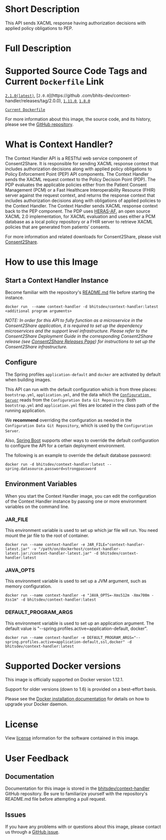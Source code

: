 # Short Description
This API sends XACML response having authorization decisions with applied policy obligations to PEP. 

# Full Description

# Supported Source Code Tags and Current `Dockerfile` Link

[`2.1.0(latest)`](https://github.com/bhits-dev/context-handler/releases/tag/2.1.0), [`2.0.0`](https://github
.com/bhits-dev/context-handler/releases/tag/2.0.0),
 [`1.11.0`](https://github.com/bhits-dev/context-handler/releases/tag/1.11.0), [`1.8.0`](https://github.com/bhits-dev/context-handler/releases/tag/1.8.0)

[`Current Dockerfile`](https://github.com/bhits-dev/context-handler/blob/master/context-handler/src/main/docker/Dockerfile)

For more information about this image, the source code, and its history, please see the [GitHub repository](https://github.com/bhits-dev/context-handler).

# What is Context Handler?

The Context Handler API is a RESTful web service component of Consent2Share. It is responsible for sending XACML response context that includes authorization decisions along with applied policy obligations to Policy Enforcement Point (PEP) API components. The Context Handler sends the XACML request context to the Policy Decision Point (PDP). The PDP evaluates the applicable policies either from the Patient Consent Management (PCM) or a Fast Healthcare Interoperability Resource (FHIR) server against the request context, and returns the response context that includes authorization decisions along with obligations of applied policies to the Context Handler. The Context Handler sends XACML response context back to the PEP component. The PDP uses [HERAS-AF](https://bitbucket.org/herasaf/herasaf-xacml-core/overview), an open source XACML 2.0 implementation, for XACML evaluation and uses either a PCM database as a local policy repository or a FHIR server to retrieve XACML policies that are generated from patients’ consents.

For more information and related downloads for Consent2Share, please visit [Consent2Share](https://bhits.github.io/consent2share/).
# How to use this Image


## Start a Context Handler Instance

Become familiar with the repository's [README.md](https://github.com/bhits-dev/context-handler) file before starting the instance.

`docker run  --name context-handler -d bhitsdev/context-handler:latest <additional program arguments>`

*NOTE: In order for this API to fully function as a microservice in the Consent2Share application, it is required to set up the dependency microservices and the support level infrastructure. Please refer to the Consent2Share Deployment Guide in the corresponding Consent2Share release (see [Consent2Share Releases Page](https://github.com/bhits-dev/consent2share/releases)) for instructions to set up the Consent2Share infrastructure.*


## Configure

The Spring profiles `application-default` and `docker` are activated by default when building images.

This API can run with the default configuration which is from three places: `bootstrap.yml`, `application.yml`, and the data which the [`Configuration Server`](https://github.com/bhits-dev/config-server) reads from the `Configuration Data Git Repository`. Both `bootstrap.yml` and `application.yml` files are located in the class path of the running application.

We **recommend** overriding the configuration as needed in the `Configuration Data Git Repository`, which is used by the `Configuration Server`.

Also, [Spring Boot](https://projects.spring.io/spring-boot/) supports other ways to override the default configuration to configure the API for a certain deployment environment. 

The following is an example to override the default database password:

`docker run -d bhitsdev/context-handler:latest --spring.datasource.password=strongpassword`

## Environment Variables

When you start the Context Handler image, you can edit the configuration of the Context Handler instance by passing one or more environment variables on the command line. 

### JAR_FILE

This environment variable is used to set up which jar file will run. You need mount the jar file to the root of container.

`docker run --name context-handler -e JAR_FILE="context-handler-latest.jar" -v "/path/on/dockerhost/context-handler-latest.jar:/context-handler-latest.jar" -d bhitsdev/context-handler:latest`

### JAVA_OPTS 

This environment variable is used to set up a JVM argument, such as memory configuration.

`docker run --name context-handler -e "JAVA_OPTS=-Xms512m -Xmx700m -Xss1m" -d bhitsdev/context-handler:latest`

### DEFAULT_PROGRAM_ARGS 

This environment variable is used to set up an application argument. The default value is "--spring.profiles.active=application-default, docker".

`docker run --name context-handler -e DEFAULT_PROGRAM_ARGS="--spring.profiles.active=application-default,ssl,docker" -d bhitsdev/context-handler:latest`

# Supported Docker versions

This image is officially supported on Docker version 1.12.1.

Support for older versions (down to 1.6) is provided on a best-effort basis.

Please see the [Docker installation documentation](https://docs.docker.com/engine/installation/) for details on how to upgrade your Docker daemon.

# License

View [license](https://github.com/bhits-dev/context-handler/blob/master/LICENSE) information for the software contained in this image.

# User Feedback

## Documentation 

Documentation for this image is stored in the [bhitsdev/context-handler](https://github.com/bhits-dev/context-handler) GitHub repository. Be sure to familiarize yourself with the repository's README.md file before attempting a pull request.

## Issues

If you have any problems with or questions about this image, please contact us through a [GitHub issue](https://github.com/bhits-dev/context-handler/issues).